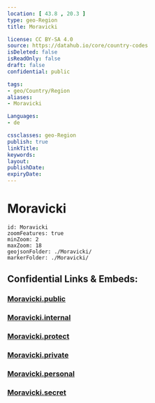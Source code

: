 ```yaml
---
location: [ 43.8 , 20.3 ] 
type: geo-Region
title: Moravicki

license: CC BY-SA 4.0
source: https://datahub.io/core/country-codes
isDeleted: false
isReadOnly: false
draft: false
confidential: public

tags:
- geo/Country/Region
aliases:
- Moravicki

Languages:
- de

cssclasses: geo-Region
publish: true
linkTitle: 
keywords: 
layout: 
publishDate: 
expiryDate: 
---
```


# Moravicki

```leaflet
id: Moravicki
zoomFeatures: true 
minZoom: 2 
maxZoom: 18
geojsonFolder: ./Moravicki/
markerFolder: ./Moravicki/
```


## Confidential Links & Embeds: 

### [Moravicki.public](/_public/\Earth\Continent\Europe\Europe~South\Serbia\districts~SerbiaMoravicki.public.md) 

### [Moravicki.internal](/_internal/\Earth\Continent\Europe\Europe~South\Serbia\districts~SerbiaMoravicki.internal.md) 

### [Moravicki.protect](/_protect/\Earth\Continent\Europe\Europe~South\Serbia\districts~SerbiaMoravicki.protect.md) 

### [Moravicki.private](/_private/\Earth\Continent\Europe\Europe~South\Serbia\districts~SerbiaMoravicki.private.md) 

### [Moravicki.personal](/_personal/\Earth\Continent\Europe\Europe~South\Serbia\districts~SerbiaMoravicki.personal.md) 

### [Moravicki.secret](/_secret/\Earth\Continent\Europe\Europe~South\Serbia\districts~SerbiaMoravicki.secret.md)

